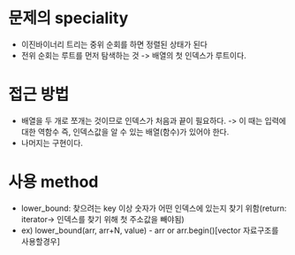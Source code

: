 # 문제의 speciality
* 이진바이너리 트리는 중위 순회를 하면 정렬된 상태가 된다
* 전위 순회는 루트를 먼저 탐색하는 것 -> 배열의 첫 인덱스가 루트이다.

# 접근 방법
* 배열을 두 개로 쪼개는 것이므로 인덱스가 처음과 끝이 필요하다. -> 이 때는 입력에 대한 역함수 즉, 인덱스값을 알 수 있는 배열(함수)가 있어야 한다.
* 나머지는 구현이다.

# 사용 method
* lower_bound: 찾으려는 key 이상 숫자가 어떤 인덱스에 있는지 찾기 위함(return: iterator-> 인덱스를 찾기 위해 첫 주소값을 빼야됨)
* ex) lower_bound(arr, arr+N, value) - arr  or arr.begin()[vector 자료구조를 사용할경우]
